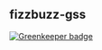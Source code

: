 fizzbuzz-gss
------------

[![Greenkeeper badge](https://badges.greenkeeper.io/pine/fizzbuzz-gss.svg)](https://greenkeeper.io/)


